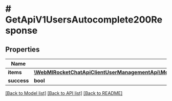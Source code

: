 # # GetApiV1UsersAutocomplete200Response

## Properties

Name | Type | Description | Notes
------------ | ------------- | ------------- | -------------
**items** | [**\WebMIRocketChatApiClientUserManagementApi\Model\GetApiV1UsersAutocomplete200ResponseItemsInner[]**](GetApiV1UsersAutocomplete200ResponseItemsInner.md) |  | [optional]
**success** | **bool** |  | [optional]

[[Back to Model list]](../../README.md#models) [[Back to API list]](../../README.md#endpoints) [[Back to README]](../../README.md)

